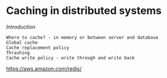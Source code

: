 # Caching in distributed systems

*Introduction*

    Where to cache? - in memory or between server and database
    Global cache
    Cache replacement policy
    Thrashing
    Cache write policy - write through and write back

https://aws.amazon.com/redis/
